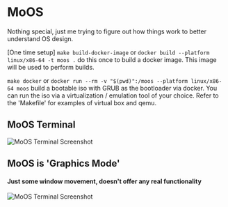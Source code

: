 # MoOS

Nothing special, just me trying to figure out how things work to better understand OS design. 

[One time setup] ```make build-docker-image``` or ```docker build --platform linux/x86-64 -t moos .``` do this once to build a docker image. This image will be used to perform builds.

```make docker``` or ```docker run --rm -v "$(pwd)":/moos --platform linux/x86-64 moos``` build a bootable iso with GRUB as the bootloader via docker. You can run the iso via a virtualization / emulation tool of your choice. Refer to the 'Makefile' for examples of virtual box and qemu.

## MoOS Terminal
![MoOS Terminal Screenshot](https://envy.blob.core.windows.net/moos/moosterminal.gif)

## MoOS is 'Graphics Mode'
#### Just some window movement, doesn't offer any real functionality

![MoOS Terminal Screenshot](https://envy.blob.core.windows.net/moos/moosgfx2.gif)
